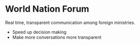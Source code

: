 # World Nation Forum

Real time, transparent communication among foreign ministries.
- Speed up decision making
- Make more conversations more transparent
